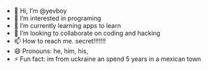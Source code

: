 - 👋 Hi, I’m @yevboy
- 👀 I’m interested in programing
- 🌱 I’m currently learning apps to learn
- 💞️ I’m looking to collaborate on coding and hacking
- 📫 How to reach me. secret!!!!!!!
- 😄 Pronouns: he, him, his,
- ⚡ Fun fact: im from uckraine an spend 5 years in a mexican town

<!---
yevboy/yevboy is a ✨ special ✨ repository because its `README.md` (this file) appears on your GitHub profile.
You can click the Preview link to take a look at your changes.
--->
